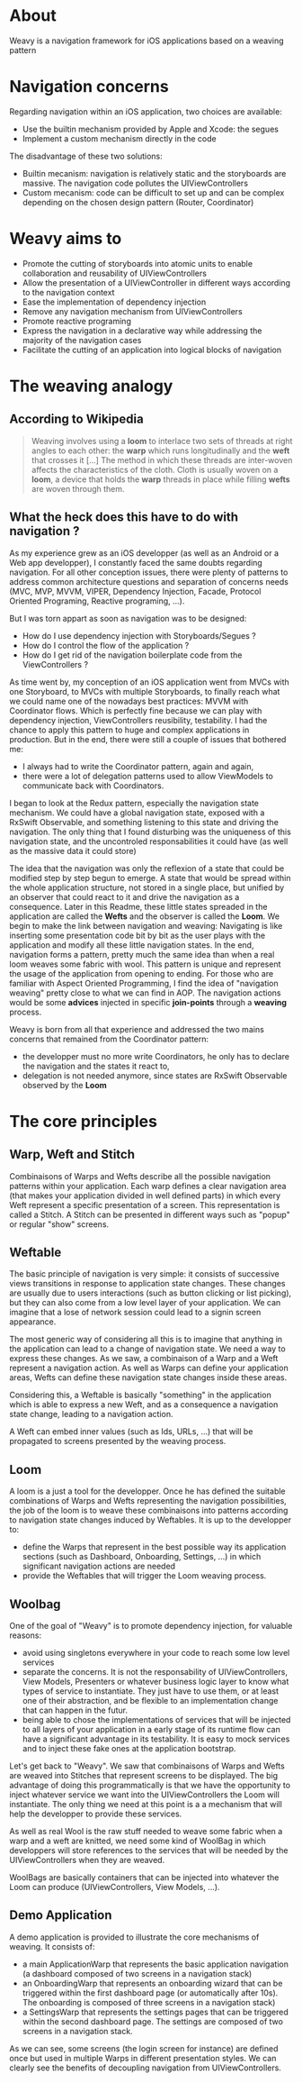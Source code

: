 # About
Weavy is a navigation framework for iOS applications based on a weaving pattern

# Navigation concerns
Regarding navigation within an iOS application, two choices are available:
- Use the builtin mechanism provided by Apple and Xcode: the segues
-  Implement a custom mechanism directly in the code

The disadvantage of these two solutions:
- Builtin mecanism: navigation is relatively static and the storyboards are massive. The navigation code pollutes the UIViewControllers
- Custom mecanism: code can be difficult to set up and can be complex depending on the chosen design pattern (Router, Coordinator)

# Weavy aims to
- Promote the cutting of storyboards into atomic units to enable collaboration and reusability of UIViewControllers
- Allow the presentation of a UIViewController in different ways according to the navigation context
- Ease the implementation of dependency injection
- Remove any navigation mechanism from UIViewControllers 
- Promote reactive programing
- Express the navigation in a declarative way while addressing the majority of the navigation cases
- Facilitate the cutting of an application into logical blocks of navigation

# The weaving analogy

## According to Wikipedia

> Weaving involves using a **loom** to interlace two sets of threads at right angles to each other: the **warp** which runs longitudinally and the **weft** that crosses it [...] The method in which these threads are inter-woven affects the characteristics of the cloth. Cloth is usually woven on a **loom**, a device that holds the **warp** threads in place while filling **wefts** are woven through them.

## What the heck does this have to do with navigation ?

As my experience grew as an iOS developper (as well as an Android or a Web app developper), I constantly faced the same doubts regarding navigation. For all other conception issues, there were plenty of patterns to address common architecture questions and separation of concerns needs (MVC, MVP, MVVM, VIPER, Dependency Injection, Facade, Protocol Oriented Programing, Reactive programing, ...). 

But I was torn appart as soon as navigation was to be designed: 
- How do I use dependency injection with Storyboards/Segues ? 
- How do I control the flow of the application ?
- How do I get rid of the navigation boilerplate code from the ViewControllers ?

As time went by, my conception of an iOS application went from MVCs with one Storyboard, to MVCs with multiple Storyboards, to finally reach what we could name one of the nowadays best practices: MVVM with Coordinator flows. Which is perfectly fine because we can play with dependency injection, ViewControllers reusibility, testability. I had the chance to apply this pattern to huge and complex applications in production. But in the end, there were still a couple of issues that bothered me:
- I always had to write the Coordinator pattern, again and again,
- there were a lot of delegation patterns used to allow ViewModels to communicate back with Coordinators.

I began to look at the Redux pattern, especially the navigation state mechanism. We could have a global navigation state, exposed with a RxSwift Observable, and something listening to this state and driving the navigation. The only thing that I found disturbing was the uniqueness of this navigation state, and the uncontroled responsabilities it could have (as well as the massive data it could store) 

The idea that the navigation was only the reflexion of a state that could be modified step by step begun to emerge. A state that would be spread within the whole application structure, not stored in a single place, but unified by an observer that could react to it and drive the navigation as a consequence. Later in this Readme, these little states spreaded in the application are called the **Wefts** and the observer is called the **Loom**. We begin to make the link between navigation and weaving: Navigating is like inserting some presentation code bit by bit as the user plays with the application and modify all these little navigation states. In the end, navigation forms a pattern, pretty much the same idea than when a real loom weaves some fabric with wool. This pattern is unique and represent the usage of the application from opening to ending. For those who are familiar with Aspect Oriented Programming, I find the idea of "navigation weaving" pretty close to what we can find in AOP. The navigation actions would be some **advices** injected in specific **join-points** through a **weaving** process.

Weavy is born from all that experience and addressed the two mains concerns that remained from the Coordinator pattern:
- the developper must no more write Coordinators, he only has to declare the navigation and the states it react to,
- delegation is not needed anymore, since states are RxSwift Observable observed by the **Loom**

# The core principles

## Warp, Weft and Stitch
Combinaisons of Warps and Wefts describe all the possible navigation patterns within your application.
Each warp defines a clear navigation area (that makes your application divided in well defined parts) in which every Weft represent a specific presentation of a screen. This representation is called a Stitch. A Stitch can be presented in different ways such as "popup" or regular "show" screens.

## Weftable
The basic principle of navigation is very simple: it consists of successive views transitions in response to application state changes. These changes are usually due to users interactions (such as button clicking or list picking), but they can also come from a low level layer of your application. We can imagine that a lose of network session could lead to a signin screen appearance.

The most generic way of considering all this is to imagine that anything in the application can lead to a change of navigation state. We need a way to express these changes. As we saw, a combinaison of a Warp and a Weft represent a navigation action. As well as Warps can define your application areas, Wefts can define these navigation state changes inside these areas.

Considering this, a Weftable is basically "something" in the application which is able to express a new Weft, and as a consequence a navigation state change, leading to a navigation action.

A Weft can embed inner values (such as Ids, URLs, ...) that will be propagated to screens presented by the weaving process.

## Loom
A loom is a just a tool for the developper. Once he has defined the suitable combinations of Warps and Wefts representing the navigation possibilities, the job of the loom is to weave these combinaisons into patterns according to navigation state changes induced by Weftables. It is up to the developper to:
- define the Warps that represent in the best possible way its application sections (such as Dashboard, Onboarding, Settings, ...) in which significant navigation actions are needed
- provide the Weftables that will trigger the Loom weaving process.

## Woolbag
One of the goal of "Weavy" is to promote dependency injection, for valuable reasons:
- avoid using singletons everywhere in your code to reach some low level services
- separate the concerns. It is not the responsability of UIViewControllers, View Models, Presenters or whatever business logic layer to know what types of service to instantiate. They just have to use them, or at least one of their abstraction, and be flexible to an implementation change that can happen in the futur.
- being able to chose the implementations of services that will be injected to all layers of your application in a early stage of its runtime flow can have a significant advantage in its testability. It is easy to mock services and to inject these fake ones at the application bootstrap.

Let's get back to "Weavy". We saw that combinaisons of Warps and Wefts are weaved into Stitches that represent screens to be displayed. The big advantage of doing this programmatically is that we have the opportunity to inject whatever service we want into the UIViewControllers the Loom will instantiate. The only thing we need at this point is a a mechanism that will help the developper to provide these services.

As well as real Wool is the raw stuff needed to weave some fabric when a warp and a weft are knitted, we need some kind of WoolBag in which developpers will store references to the services that will be needed by the UIViewControllers when they are weaved.

WoolBags are basically containers that can be injected into whatever the Loom can produce (UIViewControllers, View Models, ...).

## Demo Application
A demo application is provided to illustrate the core mechanisms of weaving. It consists of:
- a main ApplicationWarp that represents the basic application navigation (a dashboard composed of two screens in a navigation stack)
- an OnboardingWarp that represents an onboarding wizard that can be triggered within the first dashboard page (or automatically after 10s). The onboarding is composed of three screens in a navigation stack)
- a SettingsWarp that represents the settings pages that can be triggered within the second dashboard page. The settings are composed of two screens in a navigation stack.

As we can see, some screens (the login screen for instance) are defined once but used in multiple Warps in different presentation styles. We can clearly see the benefits of decoupling navigation from UIViewControllers.
